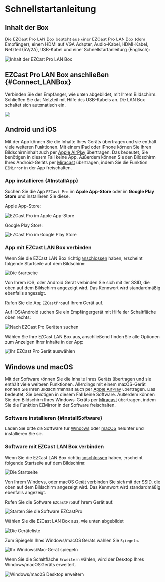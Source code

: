 # Schnellstartanleitung

## Inhalt der Box

Die EZCast Pro LAN Box besteht aus einer EZCast Pro LAN Box (dem Empfänger), einem HDMI auf VGA Adapter, Audio-Kabel, HDMI-Kabel, Netzteil (5V/2A), USB-Kabel und einer Schnellstartanleitung (Englisch):

![Inhalt der EZCast Pro LAN Box](/assets/img/EZCast_box_contents_DE.jpg)

## EZCast Pro LAN Box anschließen {#Connect_LANBox}

Verbinden Sie den Empfänger, wie unten abgebildet, mit Ihrem Bildschirm. Schließen Sie das Netzteil mit Hilfe des USB-Kabels an. Die LAN Box schaltet sich automatisch ein.

![](/assets/img/ezcastpro_LAN_Box01_installation.jpg)

## Android und iOS

Mit der App können Sie die Inhalte Ihres Geräts übertragen und sie enthält viele weiteren Funktionen. Mit einem iPad oder iPhone können Sie Ihren Bildschirminhalt auch per [Apple AirPlay](airplay.md) übertragen. Das bedeutet, Sie benötigen in diesem Fall keine App. Außerdem können Sie den Bildschirm Ihres Android-Geräts per [Miracast](miracast.md) übertragen, indem Sie die Funktion `EZMirror` in der App freischalten.

### App installieren {#InstallApp}

Suchen Sie die App `EZCast Pro` im **Apple App-Store**  oder im **Google Play Store** und installieren Sie diese.

Apple App-Store:

![EZCast Pro im Apple App-Store](/assets/img/EZCastProApp_AppleStore.jpg)

Google Play Store:

![EZCast Pro im Google Play Store](/assets/img/EZCastProApp_PlayStore.jpg)

### App mit EZCast LAN Box verbinden

Wenn Sie die EZCast LAN Box richtig [anschlossen](#Connect_LANBox) haben, erscheint folgende Startseite auf dem Bildschirm:

![Die Startseite](/assets/img/ProBox_Startseite.jpg)

Von Ihrem iOS, oder Android Gerät verbinden Sie sich mit der SSID, die oben auf dem Bildschirm angezeigt wird. Das Kennwort wird standardmäßig ebenfalls angezeigt.

Rufen Sie die App `EZCastPro`auf Ihrem Gerät auf.

Auf iOS/Android suchen Sie ein Empfängergerät mit Hilfe der Schaltfläche oben rechts:

![Nach EZCast Pro Geräten suchen](/assets/img/iOS_Device-list.png)

Wählen Sie Ihre EZCast LAN Box aus, anschließend finden Sie alle Optionen zum Anzeigen Ihrer Inhalte in der App:

![Ihr EZCast Pro Gerät auswählen](/assets/img/iOS_select-device.jpg)

## Windows und macOS

Mit der Software können Sie die Inhalte Ihres Geräts übertragen und sie enthält viele weiteren Funktionen. Allerdings mit einem macOS-Gerät können Sie Ihren Bildschirminhalt auch per [Apple AirPlay](airplay.md) übertragen. Das bedeutet, Sie benötigen in diesem Fall keine Software. Außerdem können Sie den Bildschirm Ihres Windows-Geräts per [Miracast](miracast.md) übertragen, indem Sie die Funktion EZMirror in der Software freischalten.

### Software installieren {#InstallSoftware}

Laden Sie bitte die Software für [Windows](https://www.ezcast.com/app/ezcast/pro/windows) oder [macOS](https://www.ezcast.com/app/ezcast/pro/macos) herunter und installieren Sie sie.

### Software mit EZCast LAN Box verbinden

Wenn Sie die EZCast LAN Box richtig [anschlossen](#Connect_LANBox) haben, erscheint folgende Startseite auf dem Bildschirm:

![Die Startseite](/assets/img/ProBox_Startseite.jpg)

Von Ihrem Windows, oder macOS Gerät verbinden Sie sich mit der SSID, die oben auf dem Bildschirm angezeigt wird. Das Kennwort wird standardmäßig ebenfalls angezeigt.

Rufen Sie die Software `EZCastPro`auf Ihrem Gerät auf.

![Starten Sie die Software EZCastPro](/assets/img/EZCastPro_Start_Software.png)

Wählen Sie die EZCast LAN Box aus, wie unten abgebildet:

![Die Geräteliste](/assets/img/mac-windows_device-list.jpg)

Zum Spiegeln Ihres Windows/macOS Geräts wählen Sie `Spiegeln`.

![Ihr Windows/Mac-Gerät spiegeln](/assets/img/mac-windows_mirror.png)

Wenn Sie die Schaltfläche `Erweitern` wählen, wird der Desktop Ihres Windows/macOS Geräts erweitert.

![Windows/macOS Desktop erweitern](/assets/img/mac-windows_extend.png)
